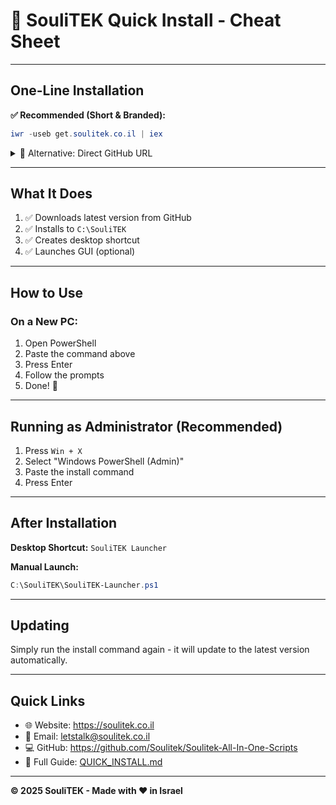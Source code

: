 # 🚀 SouliTEK Quick Install - Cheat Sheet

---

## One-Line Installation

**✅ Recommended (Short & Branded):**
```powershell
iwr -useb get.soulitek.co.il | iex
```

<details>
<summary>📌 Alternative: Direct GitHub URL</summary>

```powershell
iwr -useb https://raw.githubusercontent.com/Soulitek/Soulitek-All-In-One-Scripts/main/Install-SouliTEK.ps1 | iex
```

**Note:** Both commands now work perfectly! The custom domain uses a Vercel serverless function (no redirect issues).
</details>

---

## What It Does

1. ✅ Downloads latest version from GitHub
2. ✅ Installs to `C:\SouliTEK`
3. ✅ Creates desktop shortcut
4. ✅ Launches GUI (optional)

---

## How to Use

### On a New PC:

1. Open PowerShell
2. Paste the command above
3. Press Enter
4. Follow the prompts
5. Done! 🎉

---

## Running as Administrator (Recommended)

1. Press `Win + X`
2. Select "Windows PowerShell (Admin)"
3. Paste the install command
4. Press Enter

---

## After Installation

**Desktop Shortcut:** `SouliTEK Launcher`

**Manual Launch:**
```powershell
C:\SouliTEK\SouliTEK-Launcher.ps1
```

---

## Updating

Simply run the install command again - it will update to the latest version automatically.

---

## Quick Links

- 🌐 Website: https://soulitek.co.il
- 📧 Email: letstalk@soulitek.co.il
- 💻 GitHub: https://github.com/Soulitek/Soulitek-All-In-One-Scripts
- 📖 Full Guide: [QUICK_INSTALL.md](docs/QUICK_INSTALL.md)

---

**© 2025 SouliTEK - Made with ❤️ in Israel**



